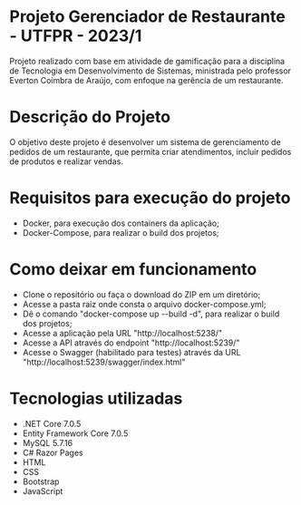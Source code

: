 # Projeto Gerenciador de Restaurante - UTFPR - 2023/1

Projeto realizado com base em atividade de gamificação para a disciplina de Tecnologia em Desenvolvimento de Sistemas, ministrada pelo professor Everton Coimbra de Araújo, com enfoque na gerência de um restaurante.

# Descrição do Projeto

O objetivo deste projeto é desenvolver um sistema de gerenciamento de pedidos de um restaurante, que permita criar atendimentos, incluir pedidos de produtos e realizar vendas.


# Requisitos para execução do projeto

- Docker, para execução dos containers da aplicação;
- Docker-Compose, para realizar o build dos projetos;

# Como deixar em funcionamento

- Clone o repositório ou faça o download do ZIP em um diretório;
- Acesse a pasta raiz onde consta o arquivo docker-compose.yml;
- Dê o comando "docker-compose up --build -d", para realizar o build dos projetos;
- Acesse a aplicação pela URL "http://localhost:5238/"
- Acesse a API através do endpoint "http://localhost:5239/"
- Acesse o Swagger (habilitado para testes) através da URL "http://localhost:5239/swagger/index.html"

# Tecnologias utilizadas

- .NET Core 7.0.5
- Entity Framework Core 7.0.5
- MySQL 5.7.16
- C# Razor Pages
- HTML
- CSS
- Bootstrap
- JavaScript